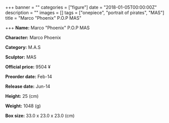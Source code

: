 +++
banner = ""
categories = ["figure"]
date = "2018-01-05T00:00:00Z"
description = ""
images = []
tags = ["onepiece", "portrait of pirates", "MAS"]
title = "Marco \"Phoenix\" P.O.P MAS"

+++
**Name:** Marco &#34;Phoenix&#34; P.O.P MAS

**Character:** Marco Phoenix

**Category:** M.A.S 

**Sculptor:** MAS

**Official price:** 9504 ¥

**Preorder date:** Feb-14

**Release date:** Jun-14

**Height:** 25 (cm)

**Weight:** 1048 (g)

**Box size:** 33.0 x 23.0 x 23.0 (cm)


